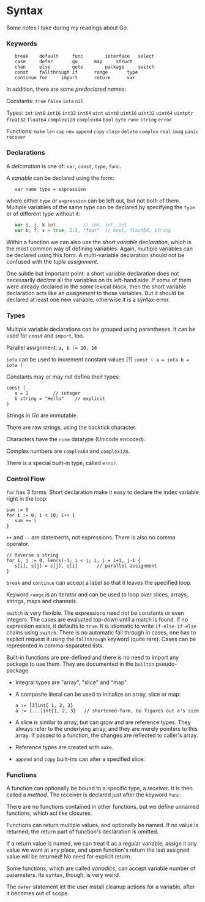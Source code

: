 Syntax
======

Some notes I take during my readings about Go.

### Keywords

```
   break	default		func		interface	select
   case		defer		go		map		struct
   chan		else		goto		package		switch
   const	fallthrough	if		range		type
   continue	for		import		return		var
```

In addition, there are some *predeclared names*:

Constants:	`true`	`false`	`iota`	`nil`

Types:		`int` `int8` `int16`  `int32` `int64`
		`uint` `uint8` `uint16` `uint32` `uint64` `uintptr`
		`float32` `float64` `complex128` `complex64`
		`bool` `byte` `rune` `string` `error`

Functions:	`make` `len` `cap` `new` `append` `copy` `close` `delete`
		`complex` `real` `imag`
		`panic` `recover`

### Declarations

A *delcaration* is one of: `var`, `const`, `type`, `func`.

A *variable* can be declared using the form:

```
   var name type = expression
```

where either `type` or `expression` can be left out, but not both of them.
Multiple variables of the same type can be declared by specifying the `type`
or of different type without it:

```go
   var i, j, k int			// int, int, int
   var b, f, s = true, 2.3, "four"	// bool, float64, string
```

Within a function we can also use the *short variable declaration*,
which is the most common way of defining variables.  Again, multiple
variables can be declared using this form.  A multi-variable declaration
should not be confused with the *tuple assignment*.

One subtle but important point:  a short variable declaration does not
necessarily *declare* all the variables on its left-hand side.  If some of
them were already declared in the *same* lexical block, then the short
variable declaration acts like an *assignment* to those variables.
But it should be declared at least one new variable, otherwise it is a
syntax-error.

### Types ###

Multiple variable declarations can be grouped using parentheses.
It can be used for `const` and `import`, too.

Parallel assignment: `a, b := 20, 16`

`iota` can be used to increment constant values (?)
    ```
    const (
      a = iota
      b = iota
    )
    ```

Constants may or may not define their types:
   ```
   const (
      a = 1			// integer
      b string = "Hello"	// explicit
   )
   ```

Strings in Go are immutable.

There are raw strings, using the backtick character.

Characters have the `rune` datatype (Unicode encoded).

Complex numbers are `complex64` and `complex128`.

There is a special built-in type, called `error`.

### Control Flow ###

`for` has 3 forms.  Short declaration make it easy to declare the index variable
right in the loop:
   ```
   sum := 0
   for i := 0; i < 10; i++ {
      sum += i
   }
   ```

`++` and `--` are statements, not expressions.  There is also no comma operator.
   ```
   // Reverse a string
   for i, j := 0, len(s)-1; i < j; i, j = i+1, j-1 {
      s[i], s[j] = s[j], s[i]		// parallel assignment
   }
   ```

`break` and `continue` can accept a label so that it leaves the specified loop.

Keyword `range` is an iterator and can be used to loop over slices, arrays,
strings, maps and channels.

`switch` is very flexible.  The expressions need not be constants or even integers.
The cases are evaluated top-down until a match is found.  If no expression exists,
it defaults to `true`.  It is idiomatic to write `if-else-if-else` chains using
`switch`.  There is no automatic fall through in cases, one has to explicit
request it using the `fallthrough` keyword (quite rare).  Cases can be represented
in comma-separated lists.

Built-in functions are pre-defined and there is no need to import any package
to use them.  They are documented in the `builtin` pseudo-package.

 - Integral types are "array", "slice" and "map".

 - A composite literal can be used to initialize an array, slice or map:
   ```
   a := [3]int{ 1, 2, 3}
   a := [...]int{1, 2, 3}	// shortened-form, Go figures out a's size
   ```

 - A slice is similar to array, but can grow and are reference types.
   They always refer to the underlying array, and they are merely pointers to
   this array.  If passed to a function, the changes are reflected to caller's
   array.

 - Reference types are created with `make`.

 - `append` and `copy` built-ins can alter a specified slice.

### Functions ###

A function can optionally be bound to a specific type, a *receiver*.
It is then called a *method*.  The receiver is declared just after
the keyword `func`.

There are no functions contained in other functions, but we define
unnamed functions, which act like closures.

Functions can return multiple values, and optionally be named.
If no value is returned, the return part of function's declaration
is omitted.

If a return value is named, we can treat it as a regular variable,
assign it any value we want at any place, and upon function's return
the last assigned value will be returned!  No need for explicit return.

Some functions, which are called *variadics*, can accept variable
number of parameters.  Its syntax, though, is very weird.

The `defer` statement let the user install cleanup actions for a
variable, after it becomes out of scope.
